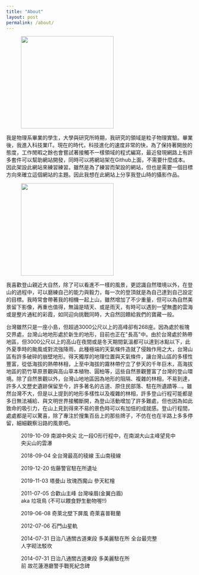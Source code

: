 ```yaml
---
title: "About"
layout: post
permalink: /about/
---
```



<figure class="align-left">
  <img src="https://1.bp.blogspot.com/-qc-_I_Esvl4/XgjAwGybooI/AAAAAAAA7Gg/pOh1lqu9D3Y5IwPMOQz2Sf3YyZPSr54uwCLcBGAsYHQ/s1600/_MG_5972.JPG" width="250" height="250" alt="">
</figure> 

我是物理系畢業的學生，大學與研究所時期，我研究的領域是粒子物理實驗。畢業後，我進入科技業IT。現在的時代，科技進化的速度非常的快，為了保持著開放的態度，工作閒暇之餘也會嘗試著接觸不一樣領域的程式編寫，最近發現網路上有許多套件可以幫助網站開發，同時可以將網站架在Github上面，不需要什麼成本。因此架設此網站來練習練習。雖然是為了練習而架設的網站，但也是需要一個目標方向來確立這個網站的主題。因此我想在此網站上分享我登山時的攝影作品。

<figure class="align-right">
  <img src="https://1.bp.blogspot.com/-7cUoCQXSAks/XgjBP9AxXBI/AAAAAAAA7Go/OUikN5W7M00cWVGCDHaW8FuKzI5o3rk_ACLcBGAsYHQ/s1600/_MG_6861.JPG" width="250" height="250" alt="">
</figure> 

我喜歡登山親近大自然，除了可以看進不一樣的風景，更認識自然環境以外，在登山的過程中，可以磨練自己的能力與毅力，每一次的登頂就是為自己達到自己設定的目標。我時常會帶著我的相機一起上山，雖然增加了不少重量，但可以為自然美景留下影像，再重也值得，無論是晴天、或是雨天，有時可以遇到一望無盡的雲海或是整片通紅的彩霞，如同迎向挑戰同時，大自然回饋給我們的寶藏一般。


台灣雖然只是一座小島，但超過3000公尺以上的高峰卻有268座。因為處於板塊交界處，台灣山地地形處於新生的地形，目前也正在"長高"中。由於台灣處於熱帶地區，但3000公尺以上的高山在夜間或是冬天期間氣溫都可以達到冰點以下，此外夏季時的颱風或對流強降雨，此種極端的天氣條件造就了侵蝕作用之大，台灣山區有許多破碎的崩壁地形。得天獨厚的地理位置與天氣條件，讓台灣山區的多樣性豐富，從低海拔的熱帶林相，上至中海拔的霧林帶佇立了參天的千年巨木，高海拔地區的箭竹草原景觀與高山草本植物、圓柏等，這些自然景觀豐富了台灣的登山環境。除了自然景觀以外，台灣山地地區因為地形的阻隔、複雜的林相，不易到達，許多人文歷史遺跡保留至今，許多著名的古道、原住民部落、駐在所遺蹟等...。雖然台灣不大，但是以上提到的地形多樣性以及複雜的林相，許多登山行程可能都是多日無法補給、與文明世界接觸斷開，為登山活動增加了許多難處，但也因為如此致命的吸引力，在山上見到得來不易的景色時可以有加倍的成就感。登山行程間，處處都是可以驚喜，除了專注於搜集百岳上的那些牌子，不仿在也在半路上多多停留，細細觀察沿路的風景吧。

<figure class="align-center">
  <a href="#"><img src="https://1.bp.blogspot.com/-PAUtu1MCClo/XfEH_yfOTqI/AAAAAAAA6JQ/Qs4TDVj12eIT-GOOow2ORSYwUUoW3D8DACLcBGAsYHQ/s1600/_MG_2967.JPG" alt=""></a>
  <figcaption>2019-10-09 南湖中央尖 北一段O形行程中，在南湖大山主峰望見中央尖山的雲瀑</figcaption>
</figure> 



<figure style="width: 380px" class="align-left">
  <img src="https://1.bp.blogspot.com/-yvgDohLEX3A/XgjWMAenIVI/AAAAAAAA7G0/osCYPs4UDjMuJhmoKeGgjSDz0Q43cfcNgCLcBGAsYHQ/s1600/_MG_8820.JPG" alt="">
  <figcaption>2018-09-04 全台灣最高的稜線 玉山南稜線</figcaption>
</figure> 


<figure style="width: 300px" class="align-right">
  <img src="https://lh3.googleusercontent.com/-zDiqz8rw_vY/XgjZN8jjuHI/AAAAAAAA7HI/R-YLJ_VCDRkRH1wBZK79YPyZYxU5jpHlwCLcBGAsYHQ/s1600/1577638194441923-1.png" alt="">
  <figcaption>2019-12-20 佐藤警官駐在所遺址</figcaption>
</figure> 


<figure style="width: 380px" class="align-left">
  <img src="https://lh3.googleusercontent.com/-D4o-yYok1LM/XgjZPWu55mI/AAAAAAAA7HM/tutrxDm82uUZsXjC90Fz13Mg0AZIS4krgCLcBGAsYHQ/s1600/1577638200896426-0.png" alt="">
  <figcaption>2019-11-03 塔曼山 玫瑰西魔山 參天紅檜</figcaption>
</figure> 


<figure style="width: 300px" class="align-right">
  <img src="https://1.bp.blogspot.com/-cnXbFFiYtDg/XgjfORybzhI/AAAAAAAA7H0/41cHNJQSOhYv_yjlOhZBwtAVlylhy1CXACLcBGAsYHQ/s1600/_MG_3847.JPG" alt="">
  <figcaption>2011-07-05 合歡山主峰 台灣噪眉(金翼白眉) aka 垃圾鳥 (不可以餵食野生動物喔!!)</figcaption>
</figure> 

<figure style="width: 300px" class="align-right">
  <img src="https://1.bp.blogspot.com/-uE1CWdQ99UM/XgjgIwtmhYI/AAAAAAAA7IA/z7B2lZXkMbUFjoU8FLh5DOwsQvao_OZhgCLcBGAsYHQ/s1600/_MG_1585.JPG" alt="">
  <figcaption>2019-06-08 奇萊北壁下屏風 奇萊喜普鞋蘭</figcaption>
</figure> 


<figure class="align-center">
  <a href="#"><img src="https://1.bp.blogspot.com/-wfX5vEm2yac/XgjeV3nlKgI/AAAAAAAA7Ho/J8QKi_BwNrEDghNv8UjTKlwllkr_9cj6QCLcBGAsYHQ/s1600/%25E7%259F%25B3%25E9%2596%2580%25E5%25B1%25B1_%25E6%2598%259F%25E8%25BB%258C.jpg" alt=""></a>
  <figcaption>2012-07-06 石門山星軌</figcaption>
</figure> 


<figure style="width: 380px" class="align-right">
  <img src="https://1.bp.blogspot.com/-MQ3IcQG3qbk/XgjdcHqyTCI/AAAAAAAA7Hc/kKlZk7UZpqQooqeS058w2jD1uUNsycRCQCLcBGAsYHQ/s1600/_MG_2239.JPG" alt="">
  <figcaption>2014-07-31 日治八通關古道東段 多美麗駐在所 全台最完整 人字砌法駁坎</figcaption>
</figure> 


<figure style="width: 300px" class="align-left">
  <img src="https://1.bp.blogspot.com/-oSHUjb0bINw/XgjYhz-B3cI/AAAAAAAA7HA/10FjBYT3BVEphLH7p0jMKHIJMujMqpFowCLcBGAsYHQ/s1600/_MG_2262.JPG" alt="">
  <figcaption>2014-07-31 日治八通關古道東段 多美麗駐在所前 故花蓮港廳警手戰死紀念碑</figcaption>
</figure> 




